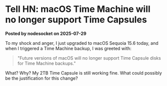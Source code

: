 # Tell HN: macOS Time Machine will no longer support Time Capsules

**Posted by nodesocket on 2025-07-29**

To my shock and anger, I just upgraded to macOS Sequoia 15.6 today, and when I triggered a Time Machine backup, I was greeted with:

> "Future versions of macOS will no longer support Time Capsule disks for Time Machine backups."

What? Why? My 2TB Time Capsule is still working fine. What could possibly be the justification for this change?